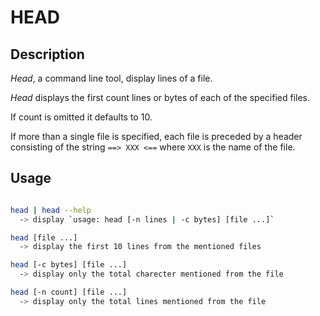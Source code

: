 # HEAD

## **Description**

_Head_, a command line tool, display lines of a file.

_Head_ displays the first count lines or bytes of each of the specified files.

If count is omitted it defaults to 10.

If more than a single file is specified, each file is preceded by a header consisting of the string `==> XXX <==` where `XXX` is the name of the file.

## **Usage**

``` bash

head | head --help
  -> display `usage: head [-n lines | -c bytes] [file ...]`

head [file ...]
  -> display the first 10 lines from the mentioned files

head [-c bytes] [file ...]
  -> display only the total charecter mentioned from the file

head [-n count] [file ...]
  -> display only the total lines mentioned from the file

```
